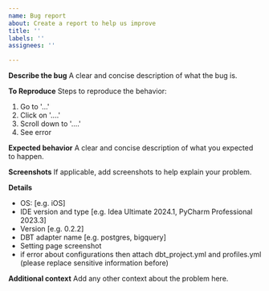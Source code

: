 ```yaml
---
name: Bug report
about: Create a report to help us improve
title: ''
labels: ''
assignees: ''

---
```


**Describe the bug**
A clear and concise description of what the bug is.

**To Reproduce**
Steps to reproduce the behavior:
1. Go to '...'
2. Click on '....'
3. Scroll down to '....'
4. See error

**Expected behavior**
A clear and concise description of what you expected to happen.

**Screenshots**
If applicable, add screenshots to help explain your problem.

**Details**
 - OS: [e.g. iOS]
 - IDE version and type [e.g. Idea Ultimate 2024.1, PyCharm Professional 2023.3]
 - Version [e.g. 0.2.2]
 - DBT adapter name [e.g. postgres, bigquery]
 - Setting page screenshot
 - if error about configurations then attach dbt_project.yml and profiles.yml (please replace sensitive information before)

**Additional context**
Add any other context about the problem here.
